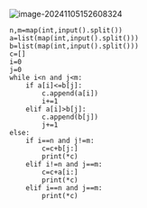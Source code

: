 ![image-20241105152608324](C:\Users\宋铠仁\AppData\Roaming\Typora\typora-user-images\image-20241105152608324.png)

```
n,m=map(int,input().split())
a=list(map(int,input().split()))
b=list(map(int,input().split()))
c=[]
i=0
j=0
while i<n and j<m:
    if a[i]<=b[j]:
        c.append(a[i])
        i+=1
    elif a[i]>b[j]:
        c.append(b[j])
        j+=1
else:
    if i==n and j!=m:
        c=c+b[j:]
        print(*c)
    elif i!=n and j==m:
        c=c+a[i:]
        print(*c)
    elif i==n and j==m:
        print(*c)
```